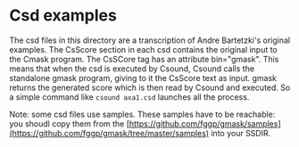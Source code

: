Csd examples
========

The csd files in this directory are a transcription of Andre Bartetzki's original
examples. The CsScore section in each csd contains the original input to the Cmask
program. The CsSCore tag has an attribute bin="gmask". This means that when the
csd is executed by Csound, Csound calls the standalone gmask program, giving to
it the CsScore text as input. gmask returns the generated score which is then read
by Csound and executed. So a simple command like `csound axa1.csd` launches
all the process.  

Note: some csd files use samples. These samples have to be reachable: you shoudl copy
them from the [https://github.com/fggp/gmask/samples](https://github.com/fggp/gmask/tree/master/samples) into your SSDIR.
